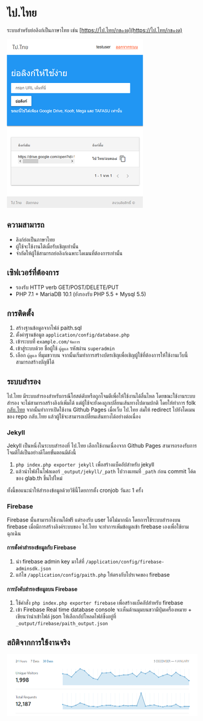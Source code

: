 # ไป.ไทย
ระบบสำหรับย่อลิงก์เป็นภาษาไทย เช่น [https://ไป.ไทย/กข๑งด](https://ไป.ไทย/กข๑งด)

![](/assets/images/preview.png)

## ความสามารถ
- ลิงก์ย่อเป็นภาษาไทย
- ผู้ใช้จะใช้งานได้เมื่อรับเชิญเท่านั้น
- จำกัดให้ผู้ใช้สามารถย่อลิงก์เฉพาะโดเมนที่ต้องการเท่านั้น

## เซิฟเวอร์ที่ต้องการ
- รองรับ HTTP verb GET/POST/DELETE/PUT
- PHP 7.1 + MariaDB 10.1 (ยังรองรับ PHP 5.5 + Mysql 5.5)

## การติดตั้ง
1. สร้างฐานข้อมูลจากไฟล์ paith.sql
2. ตั้งค่าฐานข้อมูล `application/config/database.php`
3. เข้าระบบที่ `example.com/จัดการ`
4. เข้าสู่ระบบด้วย ชื่อผู้ใช้ `ผู้ดูแล` รหัสผ่าน `superadmin`
5. เลือก `ผู้ดูแล` ที่มุมขวาบน จากนั้นเริ่มทำการสร้างบัตรเชิญเพื่อเชิญผู้ใช้ที่ต้องการให้ใช้งานเว็บนี้สามารถสร้างบัญชีได้ 

## ระบบสำรอง
ไป.ไทย มีระบบสำรองสำหรับกรณีโฮสต์ดับหรือถูกโจมตีเพื่อให้ใช้งานได้ลื่นไหล โดยขณะใช้งานระบบสำรอง จะไม่สามารถสร้างลิงก์เพิ่มได้ แต่ผู้ใช้จะยังคงถูกเปลี่ยนเส้นทางไปตามปกติ โดยให้ทำการ folk [กลับ.ไทย](https://github.com/pureexe/glab.th) จากนั้นทำการเปิดใช้งาน Github Pages เมื่อเว็บ ไป.ไทย ล่มให้ redirect ไปยังโดเมนของ repo กลับ.ไทย แล้วผู้ใช้จะสามารถเปลี่ยนเส้นทางได้อย่างต่อเนื่อง

### Jekyll
Jekyll เป็นหนึ่งในระบบสำรองที่ ไป.ไทย เลือกใช้งานเนื่องจาก Github Pages สามารถรองรับการโจมตีได้เป็นอย่างดีโดยขั้นตอนมีดังนี้

1. `php index.php exporter jekyll` เพื่อสร้างแบ็คอัปสำหรับ jekyll
2. แล้วนำไฟล์ในโฟลเดอร์ `_output/jekyll/_path` ไปวางแทนที่ `_path` ก่อน commit โค้ดของ glab.th ขึ้นไปใหม่

ทั้งนี้ขอแนะนำให้สำรองข้อมูลด้วยวิธีนี้โดยการตั้ง cronjob วันละ 1 ครั้ง


### Firebase
Firebase นั้นสามารถใช้งานได้ฟรี แต่รองรับ user ได้ไม่มากนัก โดยการใช้ระบบสำรองบน firebase เมื่อมีการสร้างลิงค์ระบบของ ไป.ไทย จะทำการเพิ่มข้อมูลเข้า firebase เองเพื่อใช้ยามฉุกเฉิน

#### การตั้งค่าสำรองข้อมูลกับ Firebase

1. นำ firebase admin key มาใส่ที่ `/application/config/firebase-adminsdk.json`
2. แก้ไข `/application/config/paith.php` ให้ตรงกับโปรเจคของ firebase

#### การบังคับสำรองข้อมูลบน Firebase

1. ใช้คำสั่ง `php index.php exporter firebase` เพื่อสร้างแบ็คอัปสำหรับ firebase
2. เข้า Firebase Real time database console จะเห็นด้านมุมบนขวามีปุ่มเครื่องหมาย + เขียนว่านำเข้าไฟล์ json ให้เลือกอัปโหลดไฟล์ซึ่งอยู่ที่ `_output/firebase/paith_output.json`

## สถิติจากการใช้งานจริง

![](/assets/images/stats.png)
